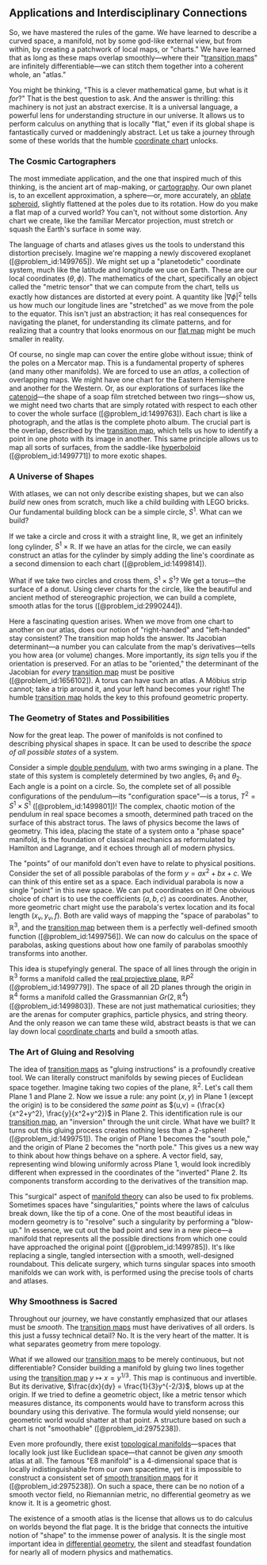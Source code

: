 ## Applications and Interdisciplinary Connections

So, we have mastered the rules of the game. We have learned to describe a curved space, a manifold, not by some god-like external view, but from within, by creating a patchwork of local maps, or "charts." We have learned that as long as these maps overlap smoothly—where their "[transition maps](@article_id:157339)" are infinitely differentiable—we can stitch them together into a coherent whole, an "atlas."

You might be thinking, "This is a clever mathematical game, but what is it *for*?" That is the best question to ask. And the answer is thrilling: this machinery is not just an abstract exercise. It is a universal language, a powerful lens for understanding structure in our universe. It allows us to perform calculus on anything that is locally "flat," even if its global shape is fantastically curved or maddeningly abstract. Let us take a journey through some of these worlds that the humble [coordinate chart](@article_id:263469) unlocks.

### The Cosmic Cartographers

The most immediate application, and the one that inspired much of this thinking, is the ancient art of map-making, or [cartography](@article_id:275677). Our own planet is, to an excellent approximation, a sphere—or, more accurately, an [oblate spheroid](@article_id:161277), slightly flattened at the poles due to its rotation. How do you make a flat map of a curved world? You can't, not without some distortion. Any chart we create, like the familiar Mercator projection, must stretch or squash the Earth's surface in some way.

The language of charts and atlases gives us the tools to understand this distortion precisely. Imagine we're mapping a newly discovered exoplanet ([@problem_id:1499765]). We might set up a "planetodetic" coordinate system, much like the latitude and longitude we use on Earth. These are our local coordinates $(\theta, \phi)$. The mathematics of the chart, specifically an object called the "metric tensor" that we can compute from the chart, tells us exactly how distances are distorted at every point. A quantity like $|\nabla \phi|^2$ tells us how much our longitude lines are "stretched" as we move from the pole to the equator. This isn't just an abstraction; it has real consequences for navigating the planet, for understanding its climate patterns, and for realizing that a country that looks enormous on our [flat map](@article_id:185690) might be much smaller in reality.

Of course, no single map can cover the entire globe without issue; think of the poles on a Mercator map. This is a fundamental property of spheres (and many other manifolds). We are forced to use an *atlas*, a collection of overlapping maps. We might have one chart for the Eastern Hemisphere and another for the Western. Or, as our explorations of surfaces like the [catenoid](@article_id:271133)—the shape of a soap film stretched between two rings—show us, we might need two charts that are simply rotated with respect to each other to cover the whole surface ([@problem_id:1499763]). Each chart is like a photograph, and the atlas is the complete photo album. The crucial part is the overlap, described by the [transition map](@article_id:160975), which tells us how to identify a point in one photo with its image in another. This same principle allows us to map all sorts of surfaces, from the saddle-like [hyperboloid](@article_id:170242) ([@problem_id:1499771]) to more exotic shapes.

### A Universe of Shapes

With atlases, we can not only describe existing shapes, but we can also *build* new ones from scratch, much like a child building with LEGO bricks. Our fundamental building block can be a simple circle, $S^1$. What can we build?

If we take a circle and cross it with a straight line, $\mathbb{R}$, we get an infinitely long cylinder, $S^1 \times \mathbb{R}$. If we have an atlas for the circle, we can easily construct an atlas for the cylinder by simply adding the line's coordinate as a second dimension to each chart ([@problem_id:1499814]).

What if we take two circles and cross them, $S^1 \times S^1$? We get a torus—the surface of a donut. Using clever charts for the circle, like the beautiful and ancient method of stereographic projection, we can build a complete, smooth atlas for the torus ([@problem_id:2990244]).

Here a fascinating question arises. When we move from one chart to another on our atlas, does our notion of "right-handed" and "left-handed" stay consistent? The transition map holds the answer. Its Jacobian determinant—a number you can calculate from the map's derivatives—tells you how area (or volume) changes. More importantly, its *sign* tells you if the orientation is preserved. For an atlas to be "oriented," the determinant of the Jacobian for *every* [transition map](@article_id:160975) must be positive ([@problem_id:1656102]). A torus can have such an atlas. A Möbius strip cannot; take a trip around it, and your left hand becomes your right! The humble [transition map](@article_id:160975) holds the key to this profound geometric property.

### The Geometry of States and Possibilities

Now for the great leap. The power of manifolds is not confined to describing physical shapes in space. It can be used to describe the *space of all possible states* of a system.

Consider a simple [double pendulum](@article_id:167410), with two arms swinging in a plane. The state of this system is completely determined by two angles, $\theta_1$ and $\theta_2$. Each angle is a point on a circle. So, the complete set of all possible configurations of the pendulum—its "configuration space"—is a torus, $T^2 = S^1 \times S^1$ ([@problem_id:1499801])! The complex, chaotic motion of the pendulum in real space becomes a smooth, determined path traced on the surface of this abstract torus. The laws of physics become the laws of geometry. This idea, placing the state of a system onto a "phase space" manifold, is the foundation of classical mechanics as reformulated by Hamilton and Lagrange, and it echoes through all of modern physics.

The "points" of our manifold don't even have to relate to physical positions. Consider the set of all possible parabolas of the form $y=ax^2+bx+c$. We can think of this entire set as a space. Each individual parabola is now a single "point" in this new space. We can put coordinates on it! One obvious choice of chart is to use the coefficients $(a,b,c)$ as coordinates. Another, more geometric chart might use the parabola's vertex location and its focal length $(x_v, y_v, f)$. Both are valid ways of mapping the "space of parabolas" to $\mathbb{R}^3$, and the [transition map](@article_id:160975) between them is a perfectly well-defined smooth function ([@problem_id:1499756]). We can now do calculus on the space of parabolas, asking questions about how one family of parabolas smoothly transforms into another.

This idea is stupefyingly general. The space of all lines through the origin in $\mathbb{R}^3$ forms a manifold called the [real projective plane](@article_id:149870), $\mathbb{R}P^2$ ([@problem_id:1499779]). The space of all 2D planes through the origin in $\mathbb{R}^4$ forms a manifold called the Grassmannian $Gr(2, \mathbb{R}^4)$ ([@problem_id:1499803]). These are not just mathematical curiosities; they are the arenas for computer graphics, particle physics, and string theory. And the only reason we can tame these wild, abstract beasts is that we can lay down local [coordinate charts](@article_id:261844) and build a smooth atlas.

### The Art of Gluing and Resolving

The idea of [transition maps](@article_id:157339) as "gluing instructions" is a profoundly creative tool. We can literally construct manifolds by sewing pieces of Euclidean space together. Imagine taking two copies of the plane, $\mathbb{R}^2$. Let's call them Plane 1 and Plane 2. Now we issue a rule: any point $(x,y)$ in Plane 1 (except the origin) is to be considered the *same point* as $(u,v) = (\frac{x}{x^2+y^2}, \frac{y}{x^2+y^2})$ in Plane 2. This identification rule is our [transition map](@article_id:160975), an "inversion" through the unit circle. What have we built? It turns out this gluing process creates nothing less than a 2-sphere! ([@problem_id:1499751]). The origin of Plane 1 becomes the "south pole," and the origin of Plane 2 becomes the "north pole." This gives us a new way to think about how things behave on a sphere. A vector field, say, representing wind blowing uniformly across Plane 1, would look incredibly different when expressed in the coordinates of the "inverted" Plane 2. Its components transform according to the derivatives of the transition map.

This "surgical" aspect of [manifold theory](@article_id:263228) can also be used to fix problems. Sometimes spaces have "singularities," points where the laws of calculus break down, like the tip of a cone. One of the most beautiful ideas in modern geometry is to "resolve" such a singularity by performing a "blow-up." In essence, we cut out the bad point and sew in a new piece—a manifold that represents all the possible directions from which one could have approached the original point ([@problem_id:1499785]). It's like replacing a single, tangled intersection with a smooth, well-designed roundabout. This delicate surgery, which turns singular spaces into smooth manifolds we can work with, is performed using the precise tools of charts and atlases.

### Why Smoothness is Sacred

Throughout our journey, we have constantly emphasized that our atlases must be *smooth*. The [transition maps](@article_id:157339) must have derivatives of all orders. Is this just a fussy technical detail? No. It is the very heart of the matter. It is what separates geometry from mere topology.

What if we allowed our [transition maps](@article_id:157339) to be merely continuous, but not differentiable? Consider building a manifold by gluing two lines together using the [transition map](@article_id:160975) $y \mapsto x = y^{1/3}$. This map is continuous and invertible. But its derivative, $\frac{dx}{dy} = \frac{1}{3}y^{-2/3}$, blows up at the origin. If we tried to define a geometric object, like a metric tensor which measures distance, its components would have to transform across this boundary using this derivative. The formula would yield nonsense; our geometric world would shatter at that point. A structure based on such a chart is not "smoothable" ([@problem_id:2975238]).

Even more profoundly, there exist [topological manifolds](@article_id:270874)—spaces that locally look just like Euclidean space—that cannot be given *any* smooth atlas at all. The famous "E8 manifold" is a 4-dimensional space that is locally indistinguishable from our own spacetime, yet it is impossible to construct a consistent set of [smooth transition maps](@article_id:191562) for it ([@problem_id:2975238]). On such a space, there can be no notion of a smooth vector field, no Riemannian metric, no differential geometry as we know it. It is a geometric ghost.

The existence of a smooth atlas is the license that allows us to do calculus on worlds beyond the flat page. It is the bridge that connects the intuitive notion of "shape" to the immense power of analysis. It is the single most important idea in [differential geometry](@article_id:145324), the silent and steadfast foundation for nearly all of modern physics and mathematics.